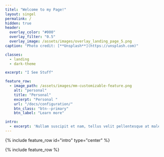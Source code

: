 ```yaml
---
titel: "Welcome to my Page!" 
layout: singel
permalink: /
hidden: true
header:
  overlay_color: "#000"
  overlay_filter: "0.5"
  overlay_image: /assets/images/overlay_landing_page_5.png
caption: "Photo credit: [**Unsplash**](https://unsplash.com)"

classes:
  - landing
  - dark-theme

excerpt: "I See Stuff"

feature_row:
  - image_path: /assets/images/mm-customizable-feature.png
    alt: "personal"
    title: "Personal"
    excerpt: "Personal "
    url: "/docs/configuration/"
    btn_class: "btn--primary"
    btn_label: "Learn more"

intro: 
  - excerpt: 'Nullam suscipit et nam, tellus velit pellentesque at malesuada, enim eaque. Quis nulla, netus tempor in diam gravida tincidunt, *proin faucibus* voluptate felis id sollicitudin. Centered with `type="center"`' 
---
```


{% include feature_row id="intro" type="center" %}

{% include feature_row %}